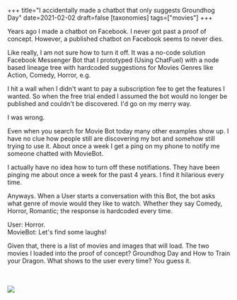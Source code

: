 +++
title="I accidentally made a chatbot that only suggests Groundhog Day"
date=2021-02-02
draft=false
[taxonomies]
tags=["movies"]
+++

Years ago I made a chatbot on Facebook. I never got past a proof of concept. However, a published chatbot on Facebook seems to never dies.

Like really, I am not sure how to turn it off. It was a no-code solution Facebook Messenger Bot that I prototyped (Using ChatFuel) with a node based lineage tree with hardcoded suggestions for Movies Genres like Action, Comedy, Horror, e.g.  

I hit a wall when I didn't want to pay a subscription fee to get the features I wanted. So when the free trial ended I assumed the bot would no longer be published and couldn't be discovered. I'd go on my merry way.

I was wrong. 

Even when you search for Movie Bot today many other examples show up. I have no clue how people still are discovering my bot and somehow still trying to use it. About once a week I get a ping on my phone to notify me someone chatted with MovieBot. 

I actually have no idea how to turn off these notifiations. They have been pinging me about once a week for the past 4 years. I find it hilarious every time. 

Anyways. When a User starts a conversation with this Bot, the bot asks what genre of movie would they like to watch. Whether they say Comedy, Horror, Romantic; the response is hardcoded every time. 

User: Horror.
<br/>
MovieBot: Let's find some laughs! 

Given that, there is a list of movies and images that will load. The two movies I loaded into the proof of concept? Groundhog Day and How to Train your Dragon. What shows to the user every time? You guess it. 

<br/>
<br/>

<img src="https://drive.google.com/uc?export=view&id=1cLCls6D0GYMPwLXOgokC4SBfjTEJgDHm">

